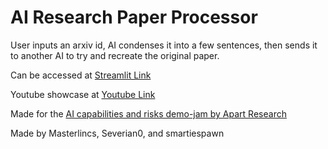 # AI Research Paper Processor

User inputs an arxiv id, AI condenses it into a few sentences, then sends it to another AI to try and recreate the original paper.

Can be accessed at [Streamlit Link](https://ai-research--paper.streamlit.app/)

Youtube showcase at [Youtube Link](https://youtu.be/mczw8HNT3DU)

Made for the [AI capabilities and risks demo-jam by Apart Research](https://www.apartresearch.com/event/ai-capabilities-and-risks-demo-jam)

Made by Masterlincs, Severian0, and smartiespawn
